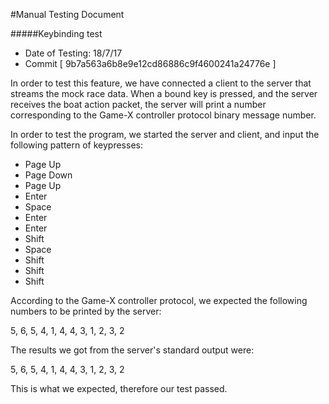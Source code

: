 #Manual Testing Document

#####Keybinding test

* Date of Testing: 18/7/17
* Commit [ 9b7a563a6b8e9e12cd86886c9f4600241a24776e ]

In order to test this feature, we have connected a client to the server
 that streams the mock race data. When a bound key is pressed, and the
 server receives the boat action packet, the server will print a number
 corresponding to the Game-X controller protocol binary message number.
 
 In order to test the program, we started the server and client, and
 input the following pattern of keypresses:
 * Page Up
 * Page Down
 * Page Up
 * Enter
 * Space
 * Enter
 * Enter
 * Shift
 * Space
 * Shift
 * Shift
 * Shift
 
 According to the Game-X controller protocol, we expected the following 
 numbers to be printed by the server:
 

 5, 6, 5, 4, 1, 4, 4, 3, 1, 2, 3, 2
 
 The results we got from the server's standard output were:
 
 5, 6, 5, 4, 1, 4, 4, 3, 1, 2, 3, 2
 
 This is what we expected, therefore our test passed.